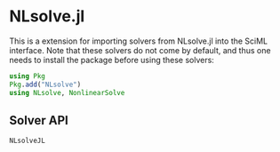 # NLsolve.jl

This is a extension for importing solvers from NLsolve.jl into the SciML interface. Note
that these solvers do not come by default, and thus one needs to install the package before
using these solvers:

```julia
using Pkg
Pkg.add("NLsolve")
using NLsolve, NonlinearSolve
```

## Solver API

```@docs
NLsolveJL
```

